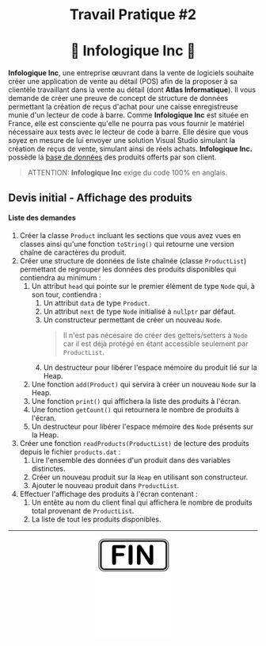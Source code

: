 <h1 align="Center">Travail Pratique #2</h1>
<h1 align="Center">🧾 Infologique Inc 🧾</h1>

**Infologique Inc**, une entreprise œuvrant dans la vente de logiciels souhaite créer une application de vente au détail (POS) afin de la proposer à sa clientèle travaillant dans la vente au détail (dont **Atlas Informatique**). Il vous demande de créer une preuve de concept de structure de données permettant la création de reçus d'achat pour une caisse enregistreuse munie d'un lecteur de code à barre. Comme **Infologique Inc** est située en France, elle est consciente qu'elle ne pourra pas vous fournir le matériel nécessaire aux tests avec le lecteur de code à barre. Elle désire que vous soyez en mesure de lui envoyer une solution Visual Studio simulant la création de reçus de vente, simulant ainsi de réels achats. **Infologique Inc.** possède la [base de données](./_bin/products.dat) des produits offerts par son client.

> ATTENTION: **Infologique Inc** exige du code 100% en anglais.

## Devis initial - Affichage des produits 

#### Liste des demandes

1. Créer la classe `Product` incluant les sections que vous avez vues en classes ainsi qu'une fonction `toString()` qui retourne une version chaîne de caractères du produit.
2. Créer une structure de données de liste chaînée (classe `ProductList`) permettant de regrouper les données des produits disponibles qui contiendra au minimum :
   1. Un attribut `head` qui pointe sur le premier élément de type `Node` qui, à son tour, contiendra :
      1. Un attribut `data` de type `Product`.
      2. Un attribut `next` de type `Node` initialisé à `nullptr` par défaut.
      3. Un constructeur permettant de créer un nouveau `Node`.
         > Il n'est pas nécesaire de créer des getters/setters à `Node` car il est déjà protégé en étant accessible seulement par `ProductList`.
      4. Un destructeur pour libérer l'espace mémoire du produit lié sur la Heap.
   2. Une fonction `add(Product)` qui servira à créer un nouveau `Node` sur la Heap.
   3. Une fonction `print()` qui affichera la liste des produits à l'écran.
   4. Une fonction `getCount()` qui retournera le nombre de produits à l'écran.
   5. Un destructeur pour libérer l'espace mémoire des `Node` présents sur la Heap.
3. Créer une fonction `readProducts(ProductList)` de lecture des produits depuis le fichier `products.dat` :
   1. Lire l'ensemble des données d'un produit dans des variables distinctes.
   2. Créer un nouveau produit sur la `Heap` en utilisant son constructeur.
   3. Ajouter le nouveau produit dans `ProductList`.
4. Effectuer l'affichage des produits à l'écran contenant :
   1. Un entête au nom du client final qui affichera le nombre de produits total provenant de `ProductList`.
   2. La liste de tout les produits disponibles.

<hr/>
<p align="Center"><img src="./images/end.png" alt="drawing" width="150"/></p>
